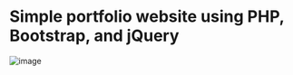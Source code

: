 # Simple portfolio website using PHP, Bootstrap, and jQuery

![image](https://github.com/user-attachments/assets/3aea79a9-6c33-4a17-aa15-0787fb3afa63)
